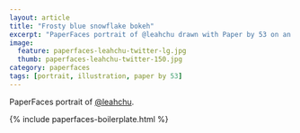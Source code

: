 ```yaml
---
layout: article
title: "Frosty blue snowflake bokeh"
excerpt: "PaperFaces portrait of @leahchu drawn with Paper by 53 on an iPad."
image: 
  feature: paperfaces-leahchu-twitter-lg.jpg
  thumb: paperfaces-leahchu-twitter-150.jpg
category: paperfaces
tags: [portrait, illustration, paper by 53]
---
```


PaperFaces portrait of [@leahchu](http://twitter.com/leahchu).

{% include paperfaces-boilerplate.html %}